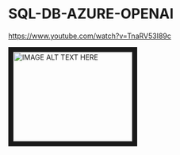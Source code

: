 # SQL-DB-AZURE-OPENAI

https://www.youtube.com/watch?v=TnaRV53I89c


<a href="http://www.youtube.com/watch?feature=player_embedded&v=TnaRV53I89c
" target="_blank"><img src="http://img.youtube.com/vi/YOUTUBE_VIDEO_ID_HERE/0.jpg" 
alt="IMAGE ALT TEXT HERE" width="240" height="180" border="10" /></a>
